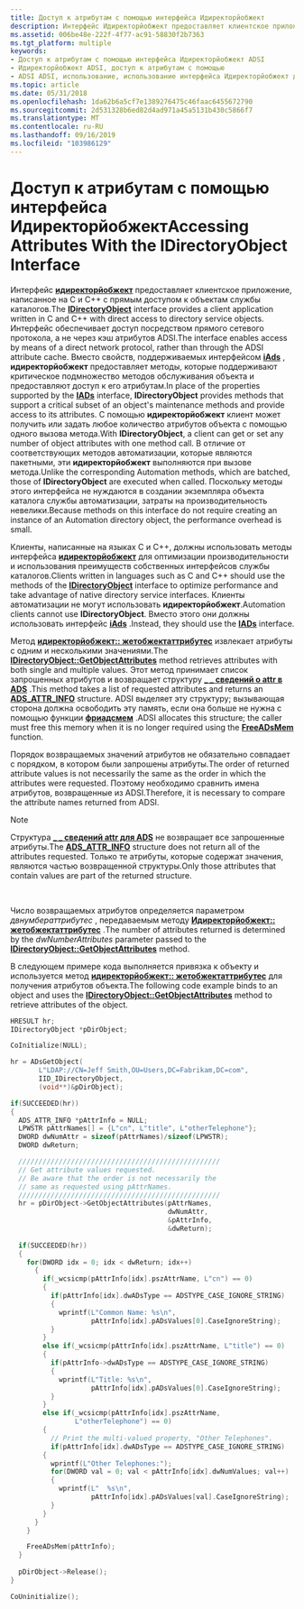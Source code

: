 ```yaml
---
title: Доступ к атрибутам с помощью интерфейса Идиректорйобжект
description: Интерфейс Идиректорйобжект предоставляет клиентское приложение, написанное на C и C++ с прямым доступом к объектам службы каталогов.
ms.assetid: 006be48e-222f-4f77-ac91-58830f2b7363
ms.tgt_platform: multiple
keywords:
- Доступ к атрибутам с помощью интерфейса Идиректорйобжект ADSI
- Идиректорйобжект ADSI, доступ к атрибутам с помощью
- ADSI ADSI, использование, использование интерфейса Идиректорйобжект для доступа к атрибутам
ms.topic: article
ms.date: 05/31/2018
ms.openlocfilehash: 1da62b6a5cf7e1389276475c46faac6455672790
ms.sourcegitcommit: 2d531328b6ed82d4ad971a45a5131b430c5866f7
ms.translationtype: MT
ms.contentlocale: ru-RU
ms.lasthandoff: 09/16/2019
ms.locfileid: "103986129"
---
```

# <a name="accessing-attributes-with-the-idirectoryobject-interface"></a><span data-ttu-id="92008-106">Доступ к атрибутам с помощью интерфейса Идиректорйобжект</span><span class="sxs-lookup"><span data-stu-id="92008-106">Accessing Attributes With the IDirectoryObject Interface</span></span>

<span data-ttu-id="92008-107">Интерфейс [**идиректорйобжект**](/windows/desktop/api/Iads/nn-iads-idirectoryobject) предоставляет клиентское приложение, написанное на C и C++ с прямым доступом к объектам службы каталогов.</span><span class="sxs-lookup"><span data-stu-id="92008-107">The [**IDirectoryObject**](/windows/desktop/api/Iads/nn-iads-idirectoryobject) interface provides a client application written in C and C++ with direct access to directory service objects.</span></span> <span data-ttu-id="92008-108">Интерфейс обеспечивает доступ посредством прямого сетевого протокола, а не через кэш атрибутов ADSI.</span><span class="sxs-lookup"><span data-stu-id="92008-108">The interface enables access by means of a direct network protocol, rather than through the ADSI attribute cache.</span></span> <span data-ttu-id="92008-109">Вместо свойств, поддерживаемых интерфейсом [**iAds**](/windows/desktop/api/Iads/nn-iads-iads) , **идиректорйобжект** предоставляет методы, которые поддерживают критическое подмножество методов обслуживания объекта и предоставляют доступ к его атрибутам.</span><span class="sxs-lookup"><span data-stu-id="92008-109">In place of the properties supported by the [**IADs**](/windows/desktop/api/Iads/nn-iads-iads) interface, **IDirectoryObject** provides methods that support a critical subset of an object's maintenance methods and provide access to its attributes.</span></span> <span data-ttu-id="92008-110">С помощью **идиректорйобжект** клиент может получить или задать любое количество атрибутов объекта с помощью одного вызова метода.</span><span class="sxs-lookup"><span data-stu-id="92008-110">With **IDirectoryObject**, a client can get or set any number of object attributes with one method call.</span></span> <span data-ttu-id="92008-111">В отличие от соответствующих методов автоматизации, которые являются пакетными, эти **идиректорйобжект** выполняются при вызове метода.</span><span class="sxs-lookup"><span data-stu-id="92008-111">Unlike the corresponding Automation methods, which are batched, those of **IDirectoryObject** are executed when called.</span></span> <span data-ttu-id="92008-112">Поскольку методы этого интерфейса не нуждаются в создании экземпляра объекта каталога службы автоматизации, затраты на производительность невелики.</span><span class="sxs-lookup"><span data-stu-id="92008-112">Because methods on this interface do not require creating an instance of an Automation directory object, the performance overhead is small.</span></span>

<span data-ttu-id="92008-113">Клиенты, написанные на языках C и C++, должны использовать методы интерфейса [**идиректорйобжект**](/windows/desktop/api/Iads/nn-iads-idirectoryobject) для оптимизации производительности и использования преимуществ собственных интерфейсов службы каталогов.</span><span class="sxs-lookup"><span data-stu-id="92008-113">Clients written in languages such as C and C++ should use the methods of the [**IDirectoryObject**](/windows/desktop/api/Iads/nn-iads-idirectoryobject) interface to optimize performance and take advantage of native directory service interfaces.</span></span> <span data-ttu-id="92008-114">Клиенты автоматизации не могут использовать **идиректорйобжект**.</span><span class="sxs-lookup"><span data-stu-id="92008-114">Automation clients cannot use **IDirectoryObject**.</span></span> <span data-ttu-id="92008-115">Вместо этого они должны использовать интерфейс [**iAds**](/windows/desktop/api/Iads/nn-iads-iads) .</span><span class="sxs-lookup"><span data-stu-id="92008-115">Instead, they should use the [**IADs**](/windows/desktop/api/Iads/nn-iads-iads) interface.</span></span>

<span data-ttu-id="92008-116">Метод [**идиректорйобжект:: жетобжектаттрибутес**](/windows/desktop/api/Iads/nf-iads-idirectoryobject-getobjectattributes) извлекает атрибуты с одним и несколькими значениями.</span><span class="sxs-lookup"><span data-stu-id="92008-116">The [**IDirectoryObject::GetObjectAttributes**](/windows/desktop/api/Iads/nf-iads-idirectoryobject-getobjectattributes) method retrieves attributes with both single and multiple values.</span></span> <span data-ttu-id="92008-117">Этот метод принимает список запрошенных атрибутов и возвращает структуру [**\_ \_ сведений о attr в ADS**](/windows/desktop/api/Iads/ns-iads-ads_attr_info) .</span><span class="sxs-lookup"><span data-stu-id="92008-117">This method takes a list of requested attributes and returns an [**ADS\_ATTR\_INFO**](/windows/desktop/api/Iads/ns-iads-ads_attr_info) structure.</span></span> <span data-ttu-id="92008-118">ADSI выделяет эту структуру; вызывающая сторона должна освободить эту память, если она больше не нужна с помощью функции [**фриадсмем**](/windows/desktop/api/Adshlp/nf-adshlp-freeadsmem) .</span><span class="sxs-lookup"><span data-stu-id="92008-118">ADSI allocates this structure; the caller must free this memory when it is no longer required using the [**FreeADsMem**](/windows/desktop/api/Adshlp/nf-adshlp-freeadsmem) function.</span></span>

<span data-ttu-id="92008-119">Порядок возвращаемых значений атрибутов не обязательно совпадает с порядком, в котором были запрошены атрибуты.</span><span class="sxs-lookup"><span data-stu-id="92008-119">The order of returned attribute values is not necessarily the same as the order in which the attributes were requested.</span></span> <span data-ttu-id="92008-120">Поэтому необходимо сравнить имена атрибутов, возвращенные из ADSI.</span><span class="sxs-lookup"><span data-stu-id="92008-120">Therefore, it is necessary to compare the attribute names returned from ADSI.</span></span>

> [!Note]  
> <span data-ttu-id="92008-121">Структура [**\_ \_ сведений attr для ADS**](/windows/desktop/api/Iads/ns-iads-ads_attr_info) не возвращает все запрошенные атрибуты.</span><span class="sxs-lookup"><span data-stu-id="92008-121">The [**ADS\_ATTR\_INFO**](/windows/desktop/api/Iads/ns-iads-ads_attr_info) structure does not return all of the attributes requested.</span></span> <span data-ttu-id="92008-122">Только те атрибуты, которые содержат значения, являются частью возвращенной структуры.</span><span class="sxs-lookup"><span data-stu-id="92008-122">Only those attributes that contain values are part of the returned structure.</span></span>

 

<span data-ttu-id="92008-123">Число возвращаемых атрибутов определяется параметром *двнумбераттрибутес* , передаваемым методу [**Идиректорйобжект:: жетобжектаттрибутес**](/windows/desktop/api/Iads/nf-iads-idirectoryobject-getobjectattributes) .</span><span class="sxs-lookup"><span data-stu-id="92008-123">The number of attributes returned is determined by the *dwNumberAttributes* parameter passed to the [**IDirectoryObject::GetObjectAttributes**](/windows/desktop/api/Iads/nf-iads-idirectoryobject-getobjectattributes) method.</span></span>

<span data-ttu-id="92008-124">В следующем примере кода выполняется привязка к объекту и используется метод [**идиректорйобжект:: жетобжектаттрибутес**](/windows/desktop/api/Iads/nf-iads-idirectoryobject-getobjectattributes) для получения атрибутов объекта.</span><span class="sxs-lookup"><span data-stu-id="92008-124">The following code example binds to an object and uses the [**IDirectoryObject::GetObjectAttributes**](/windows/desktop/api/Iads/nf-iads-idirectoryobject-getobjectattributes) method to retrieve attributes of the object.</span></span>


```C++
HRESULT hr;
IDirectoryObject *pDirObject;

CoInitialize(NULL);

hr = ADsGetObject(
       L"LDAP://CN=Jeff Smith,OU=Users,DC=Fabrikam,DC=com",
       IID_IDirectoryObject, 
       (void**)&pDirObject);

if(SUCCEEDED(hr))
{
  ADS_ATTR_INFO *pAttrInfo = NULL;
  LPWSTR pAttrNames[] = {L"cn", L"title", L"otherTelephone"};
  DWORD dwNumAttr = sizeof(pAttrNames)/sizeof(LPWSTR);
  DWORD dwReturn;

  //////////////////////////////////////////////////
  // Get attribute values requested.
  // Be aware that the order is not necessarily the 
  // same as requested using pAttrNames.
  //////////////////////////////////////////////////
  hr = pDirObject->GetObjectAttributes(pAttrNames, 
                                       dwNumAttr, 
                                       &pAttrInfo, 
                                       &dwReturn);
     
  if(SUCCEEDED(hr))
  {
    for(DWORD idx = 0; idx < dwReturn; idx++)
      {
        if(_wcsicmp(pAttrInfo[idx].pszAttrName, L"cn") == 0)
        {
          if(pAttrInfo[idx].dwADsType == ADSTYPE_CASE_IGNORE_STRING)
          {
            wprintf(L"Common Name: %s\n", 
                    pAttrInfo[idx].pADsValues[0].CaseIgnoreString);
          }
        }
        else if(_wcsicmp(pAttrInfo[idx].pszAttrName, L"title") == 0)
        {
          if(pAttrInfo->dwADsType == ADSTYPE_CASE_IGNORE_STRING)
          {
            wprintf(L"Title: %s\n", 
                    pAttrInfo[idx].pADsValues[0].CaseIgnoreString);
          }
        }
        else if(_wcsicmp(pAttrInfo[idx].pszAttrName, 
                L"otherTelephone") == 0)
        {  
          // Print the multi-valued property, "Other Telephones".
          if(pAttrInfo[idx].dwADsType == ADSTYPE_CASE_IGNORE_STRING)
        {
          wprintf(L"Other Telephones:");
          for(DWORD val = 0; val < pAttrInfo[idx].dwNumValues; val++) 
          {
            wprintf(L"  %s\n", 
                    pAttrInfo[idx].pADsValues[val].CaseIgnoreString);
          }
        }
      }
    }

    FreeADsMem(pAttrInfo);
  }
     
  pDirObject->Release();
}

CoUninitialize();
```



 

 




